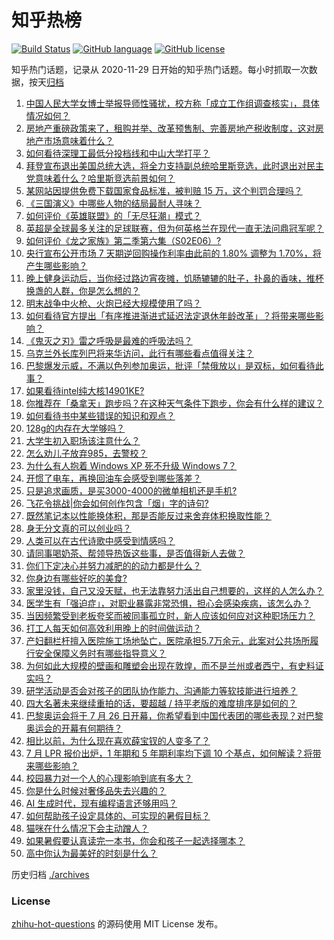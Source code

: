 # 知乎热榜
[![Build Status](https://github.com/ToWeLong/zhihu-hot-questions/workflows/CI/badge.svg)](https://github.com/ToWeLong/zhihu-hot-questions/actions)
[![GitHub language](https://img.shields.io/badge/language-golang-orange.svg)](https://golang.org/)
[![GitHub license](https://img.shields.io/github/license/ToWeLong/zhihu-hot-questions)](https://github.com/ToWeLong/zhihu-hot-questions/blob/main/LICENSE)

知乎热门话题，记录从 2020-11-29 日开始的知乎热门话题。每小时抓取一次数据，按天[归档](./archives)

<!-- BEGIN -->

1. [中国人民大学女博士举报导师性骚扰，校方称「成立工作组调查核实」，具体情况如何？](https://www.zhihu.com/question/662247215)
1. [房地产重磅政策来了，租购并举、改革预售制、完善房地产税收制度，这对房地产市场意味着什么？](https://www.zhihu.com/question/662214977)
1. [如何看待深理工最低分投档线和中山大学打平？](https://www.zhihu.com/question/662098187)
1. [拜登宣布退出美国总统大选，将全力支持副总统哈里斯竞选，此时退出对民主党意味着什么？哈里斯竞选前景如何？](https://www.zhihu.com/question/662224581)
1. [某网站因提供免费下载国家食品标准，被判赔 15 万，这个判罚合理吗？](https://www.zhihu.com/question/661943653)
1. [《三国演义》中哪些人物的结局最耐人寻味？](https://www.zhihu.com/question/661062292)
1. [如何评价《英雄联盟》的「无尽狂潮」模式？](https://www.zhihu.com/question/662060616)
1. [英超是全球最多关注的足球联赛，但为何英格兰在现代一直无法问鼎冠军呢？](https://www.zhihu.com/question/661650180)
1. [如何评价《龙之家族》第二季第六集（S02E06）?](https://www.zhihu.com/question/662251305)
1. [央行宣布公开市场 7 天期逆回购操作利率由此前的 1.80% 调整为 1.70%，将产生哪些影响？](https://www.zhihu.com/question/662245625)
1. [晚上健身运动后，当你经过路边宵夜摊，饥肠辘辘的肚子，扑鼻的香味，推杯换盏的人群，你是怎么想的？](https://www.zhihu.com/question/661934769)
1. [明末战争中火枪、火炮已经大规模使用了吗？](https://www.zhihu.com/question/60440223)
1. [如何看待官方提出「有序推进渐进式延迟法定退休年龄改革」？将带来哪些影响？](https://www.zhihu.com/question/662217578)
1. [《鬼灭之刃》雷之呼吸是最难的呼吸法吗？](https://www.zhihu.com/question/485292780)
1. [乌克兰外长库列巴将来华访问，此行有哪些看点值得关注？](https://www.zhihu.com/question/662271239)
1. [巴黎爆发示威，不满以色列参加奥运，批评「禁俄放以」是双标，如何看待此事？](https://www.zhihu.com/question/662209291)
1. [如果看待intel纯大核14901KE?](https://www.zhihu.com/question/662248862)
1. [你推荐在「桑拿天」跑步吗？在这种天气条件下跑步，你会有什么样的建议？](https://www.zhihu.com/question/661859362)
1. [如何看待书中某些错误的知识和观点？](https://www.zhihu.com/question/659371883)
1. [128g的内存在大学够吗？](https://www.zhihu.com/question/659436513)
1. [大学生初入职场该注意什么？](https://www.zhihu.com/question/662048404)
1. [怎么劝儿子放弃985，去警校？](https://www.zhihu.com/question/608804899)
1. [为什么有人抱着 Windows XP 死不升级 Windows 7？](https://www.zhihu.com/question/49616974)
1. [开惯了电车，再换回油车会感受到哪些落差？](https://www.zhihu.com/question/661397938)
1. [只是追求画质，是买3000-4000的微单相机还是手机?](https://www.zhihu.com/question/661879999)
1. [飞花令挑战|你会如何创作包含「烟」字的诗句?](https://www.zhihu.com/question/662189986)
1. [既然笔记本以性能换体积，那是否能反过来舍弃体积换取性能？](https://www.zhihu.com/question/661819937)
1. [身无分文真的可以创业吗？](https://www.zhihu.com/question/661667399)
1. [人类可以在古代诗歌中感受到情感吗？](https://www.zhihu.com/question/662207733)
1. [请同事喝奶茶、帮领导热饭这些事，是否值得新人去做？](https://www.zhihu.com/question/660814146)
1. [你们下定决心并努力减肥的的动力都是什么？](https://www.zhihu.com/question/661648088)
1. [你身边有哪些好吃的美食?](https://www.zhihu.com/question/661455046)
1. [家里没钱，自己又没天赋，也无法靠努力活出自己想要的，这样的人怎么办？](https://www.zhihu.com/question/662058664)
1. [医学生有「强迫症」，对职业暴露非常恐惧，担心会感染疾病，该怎么办？](https://www.zhihu.com/question/661772473)
1. [当因频繁受到老板夸奖而被同事孤立时，新人应该如何应对这种职场压力？](https://www.zhihu.com/question/660814319)
1. [打工人每天如何高效利用晚上的时间做运动？](https://www.zhihu.com/question/661420801)
1. [产妇翻栏杆擅入医院施工场地坠亡，医院承担5.7万余元，此案对公共场所履行安全保障义务时有哪些指导意义？](https://www.zhihu.com/question/662104469)
1. [为何如此大规模的壁画和雕塑会出现在敦煌，而不是兰州或者西宁，有史料证实吗？](https://www.zhihu.com/question/661361094)
1. [研学活动是否会对孩子的团队协作能力、沟通能力等软技能进行培养？](https://www.zhihu.com/question/661237388)
1. [四大名著未来继续重拍的话，要超越 / 持平老版的难度排序是如何的？](https://www.zhihu.com/question/661903905)
1. [巴黎奥运会将于 7 月 26 日开幕，你希望看到中国代表团的哪些表现？对巴黎奥运会的开幕有何期待？](https://www.zhihu.com/question/661831907)
1. [相比以前，为什么现在喜欢薛宝钗的人变多了？](https://www.zhihu.com/question/661063599)
1. [7 月 LPR 报价出炉，1 年期和 5 年期利率均下调 10 个基点，如何解读？将带来哪些影响？](https://www.zhihu.com/question/662247770)
1. [校园暴力对一个人的心理影响到底有多大？](https://www.zhihu.com/question/661309644)
1. [你是什么时候对奢侈品失去兴趣的？](https://www.zhihu.com/question/364507344)
1. [AI 生成时代，现有编程语言还够用吗？](https://www.zhihu.com/question/661343995)
1. [如何帮助孩子设定具体的、可实现的暑假目标？](https://www.zhihu.com/question/660702655)
1. [猫咪在什么情况下会主动蹭人？](https://www.zhihu.com/question/658109820)
1. [如果暑假要认真读完一本书，你会和孩子一起选择哪本？](https://www.zhihu.com/question/660702662)
1. [高中你认为最美好的时刻是什么？](https://www.zhihu.com/question/659408980)

<!-- END -->

历史归档 [./archives](./archives)


### License
[zhihu-hot-questions](https://github.com/towelong/zhihu-hot-questions) 的源码使用 MIT License 发布。